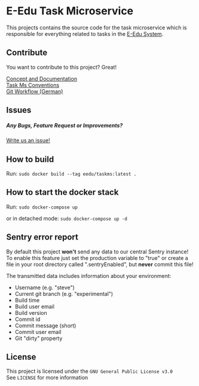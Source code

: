 # E-Edu Task Microservice

This projects contains the source code for the task microservice which
is responsible for everything related to tasks in the [E-Edu System](https://github.com/E-Edu).

## Contribute

You want to contribute to this project? Great!

[Concept and Documentation](https://github.com/E-Edu/concept)<br>
[Task Ms Conventions](./CONTRIBUTING.md)<br>
[Git Workflow (German)](https://github.com/E-Edu/general/blob/master/guides/conventions.md)<br>

## Issues

##### Any Bugs, Feature Request or Improvements?

[Write us an issue!](https://github.com/E-Edu/task/issues/new/choose)

## How to build
Run:
```sudo docker build --tag eedu/taskms:latest .```

## How to start the docker stack
Run:
```sudo docker-compose up```

or in detached mode:
```sudo docker-compose up -d```

## Sentry error report

By default this project **won't** send any data to our central Sentry instance!
To enable this feature just set the production variable to "true" or create a file in your root directory called ".sentryEnabled", but
**never** commit this file!

The transmitted data includes information about your environment:
* Username (e.g. "steve")
* Current git branch (e.g. "experimental")
* Build time
* Build user email
* Build version
* Commit id
* Commit message (short)
* Commit user email
* Git "dirty" property

## License

This project is licensed under the `GNU General Public License v3.0`<br>
See `LICENSE` for more information